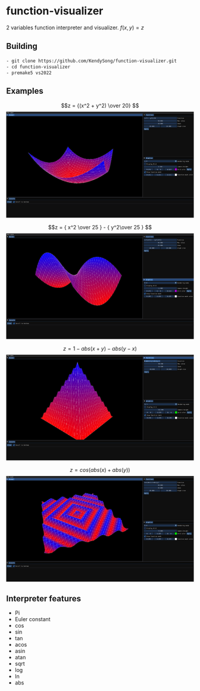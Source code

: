 # function-visualizer
2 variables function interpreter and visualizer. $f(x, y) = z$

## Building
```git
- git clone https://github.com/KendySong/function-visualizer.git
- cd function-visualizer
- premake5 vs2022
```

## Examples
$$z = {(x^2 + y^2) \over 20} $$
<img src="https://github.com/KendySong/function-visualizer/blob/main/screenshots/0.png">

$$z = { x^2 \over 25 } - { y^2\over 25 } $$
<img src="https://github.com/KendySong/function-visualizer/blob/main/screenshots/1.png">

$$z = {1-abs(x + y) - abs(y-x)}$$
<img src="https://github.com/KendySong/function-visualizer/blob/main/screenshots/2.png">

$$z = {cos(abs(x)+abs(y))}$$
<img src="https://github.com/KendySong/function-visualizer/blob/main/screenshots/3.png">

## Interpreter features
- Pi
- Euler constant
- cos
- sin
- tan
- acos
- asin
- atan
- sqrt
- log
- ln
- abs
